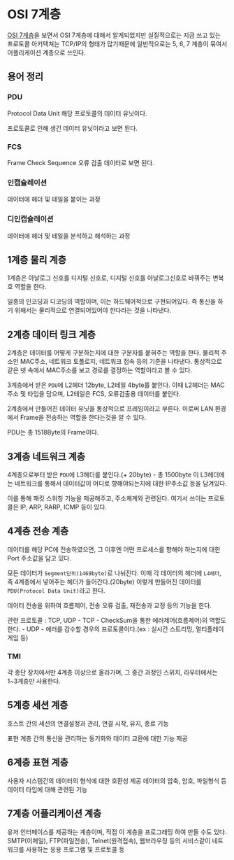 # OSI 7계층

[OSI 7계층](https://www.youtube.com/watch?v=1pfTxp25MA8&feature=youtu.be)을 보면서 OSI 7계층에 대해서 알게되었지만 실질적으로는 지금 쓰고 있는 프로토콜 아키텍쳐는 TCP/IP의 형태가 많기때문에 일반적으로는 5, 6, 7 계층이 묶여서 어플리케이션 계층으로 쓰인다.

## 용어 정리
### PDU
Protocol Data Unit
해당 프로토콜의 데이터 유닛이다.

프로토콜로 인해 생긴 데이터 유닛이라고 보면 된다.

### FCS
Frame Check Sequence
오류 검출 데이터로 보면 된다.

### 인캡슐레이션
데이터에 헤더 및 테일을 붙이는 과정

### 디인캡슐레이션
데이터에 헤더 및 테일을 분석하고 해석하는 과정

## 1계층 물리 계층

1계층은 아날로그 신호를 디지털 신호로, 디지털 신호를 아날로그신호로 바꿔주는 변복호 역할을 한다.

일종의 인코딩과 디코딩의 역할이며, 이는 하드웨어적으로 구현되어있다. 즉 통신을 하기 위해서는 물리적으로 연결되어있어야 한다라는 것을 나타낸다.

## 2계층 데이터 링크 계층

2계층은 데이터를 어떻게 구분하는지에 대한 구분자를 붙혀주는 역할을 한다.
물리적 주소인 MAC주소, 네트워크 토폴로지, 네트워크 접속 등의 기준을 나타낸다.
통상적으로 같은 넷 속에서 MAC주소를 보고 경로를 결정하는 역할이라고 볼 수 있다.

3계층에서 받은 `PDU`에 L2헤더 12byte, L2테일 4byte를 붙인다.
이때 L2헤더는 MAC주소 및 타입을 담으며,
L2테일은 FCS, 오류검출용 데이터를 붙인다.

2계층에서 만들어진 데이터 유닛을 통상적으로 프레임이라고 부른다.
이로써 LAN 환경에서 Frame을 전송하는 역할을 한다는것을 알 수 있다.

PDU는 총 1518Byte의 Frame이다.

## 3계층 네트워크 계층
4계층으로부터 받은 `PDU`에 L3헤더를 붙인다.(+ 20byte)
    - 총 1500byte
이 L3헤더에는 네트워크를 통해서 데이터값이 어디로 향해야되는지에 대한 IP주소값 등을 담겨있다.

이를 통해 패킷 스위칭 기능을 제공해주고, 주소체계와 관련된다. 여기서 쓰이는 프로토콜은 IP, ARP, RARP, ICMP 등이 있다.
## 4계층 전송 계층

데이터를 해당 PC에 전송하였으면, 그 이후엔 어떤 프로세스를 향해야 하는지에 대한 Port 주소값을 담고 있다.  

모든 데이터가 `Segment단위(1469byte)`로 나눠진다.
이때 각 데이터의 헤더에 `L4헤더`, 즉 4계층에서 넣어주는 헤더가 들어간다.(20byte)
이렇게 만들어진 데이터를 `PDU(Protocol Data Unit)`라고 한다.

데이터 전송을 위하여 흐름제어, 전송 오류 검출, 재전송과 교정 등의 기능을 한다.

관련 프로토콜 : TCP, UDP
    - TCP
        - CheckSum을 통한 에러제어(흐름제어)의 역할도 한다.
    - UDP
        - 에러를 감수할 경우의 프로토콜이다.(ex : 실시간 스트리밍, 멀티플레이 게임 등)

### TMI
각 종단 장치에서만 4계층 이상으로 올라가며, 그 중간 과정인 스위치, 라우터에서는 1~3계층만 사용한다.

## 5계층 세션 계층

호스트 간의 세션의 연결설정과 관리, 연결 시작, 유지, 종료 기능

표현 계층 간의 통신을 관리하는 동기화와 데이터 교환에 대한 기능 제공

## 6계층 표현 계층

사용자 시스템간의 데이터의 형식에 대한 호환성 제공 데이터의 압축, 암호, 파일형식 등 데이터 타입에 대해 관련된 기능

## 7계층 어플리케이션 계층

유저 인터페이스를 제공하는 계층이며, 직접 이 계층을 프로그래밍 하여 만들 수도 있다.  
SMTP(이메일), FTP(파일전송), Telnet(원격접속), 웹브라우징 등의 서비스같이
네트워크를 사용하는 응용 프로그램 및 프로토콜 등

